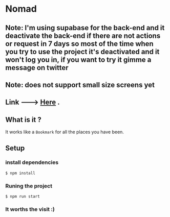 # Nomad

## Note: I'm using supabase for the back-end and it deactivate the back-end if there are not actions or request in 7 days so most of the time when you try to use the project it's deactivated and it won't log you in, if you want to try it gimme a message on twitter 

## Note: does not support small size screens yet

## Link ---> [Here](https://nomad-azure.vercel.app/) .

## What is it ?

It works like a `Bookmark` for all the places you have been. 

## Setup

### install dependencies

    $ npm install

### Runing the project

    $ npm run start

### It worths the visit :)
